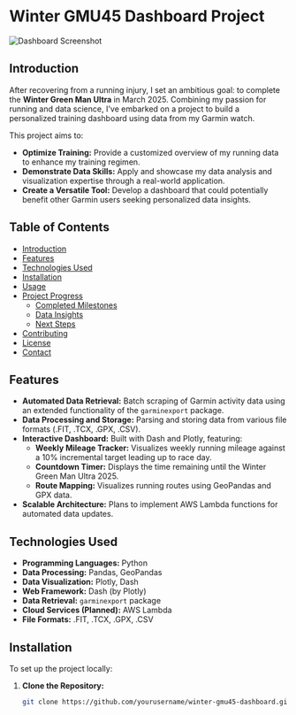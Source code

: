 # **Winter GMU45 Dashboard Project**

![Dashboard Screenshot](link-to-your-screenshot.png)

## **Introduction**

After recovering from a running injury, I set an ambitious goal: to complete the **Winter Green Man Ultra** in March 2025. Combining my passion for running and data science, I've embarked on a project to build a personalized training dashboard using data from my Garmin watch.

This project aims to:

- **Optimize Training:** Provide a customized overview of my running data to enhance my training regimen.
- **Demonstrate Data Skills:** Apply and showcase my data analysis and visualization expertise through a real-world application.
- **Create a Versatile Tool:** Develop a dashboard that could potentially benefit other Garmin users seeking personalized data insights.

## **Table of Contents**

- [Introduction](#introduction)
- [Features](#features)
- [Technologies Used](#technologies-used)
- [Installation](#installation)
- [Usage](#usage)
- [Project Progress](#project-progress)
  - [Completed Milestones](#completed-milestones)
  - [Data Insights](#data-insights)
  - [Next Steps](#next-steps)
- [Contributing](#contributing)
- [License](#license)
- [Contact](#contact)

## **Features**

- **Automated Data Retrieval:** Batch scraping of Garmin activity data using an extended functionality of the `garminexport` package.
- **Data Processing and Storage:** Parsing and storing data from various file formats (.FIT, .TCX, .GPX, .CSV).
- **Interactive Dashboard:** Built with Dash and Plotly, featuring:
  - **Weekly Mileage Tracker:** Visualizes weekly running mileage against a 10% incremental target leading up to race day.
  - **Countdown Timer:** Displays the time remaining until the Winter Green Man Ultra 2025.
  - **Route Mapping:** Visualizes running routes using GeoPandas and GPX data.
- **Scalable Architecture:** Plans to implement AWS Lambda functions for automated data updates.

## **Technologies Used**

- **Programming Languages:** Python
- **Data Processing:** Pandas, GeoPandas
- **Data Visualization:** Plotly, Dash
- **Web Framework:** Dash (by Plotly)
- **Data Retrieval:** `garminexport` package
- **Cloud Services (Planned):** AWS Lambda
- **File Formats:** .FIT, .TCX, .GPX, .CSV

## **Installation**

To set up the project locally:

1. **Clone the Repository:**

   ```bash
   git clone https://github.com/yourusername/winter-gmu45-dashboard.git
